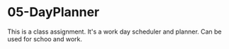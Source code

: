 # 05-DayPlanner
This is a class assignment. It's a work day scheduler and planner. Can be used for schoo and work.   
